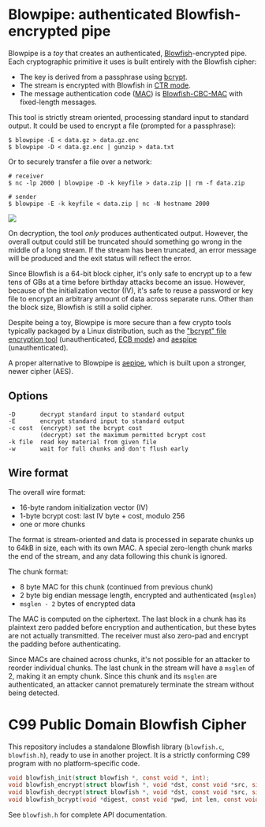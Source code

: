 # Blowpipe: authenticated Blowfish-encrypted pipe

Blowpipe is a *toy* that creates an authenticated,
[Blowfish][bfsh]-encrypted pipe. Each cryptographic primitive it uses is
built entirely with the Blowfish cipher:

* The key is derived from a passphrase using [bcrypt][bcrypt].
* The stream is encrypted with Blowfish in [CTR mode][ctr].
* The message authentication code ([MAC][mac]) is
  [Blowfish-CBC-MAC][cbcmac] with fixed-length messages.

This tool is strictly stream oriented, processing standard input to
standard output. It could be used to encrypt a file (prompted for a
passphrase):

    $ blowpipe -E < data.gz > data.gz.enc
    $ blowpipe -D < data.gz.enc | gunzip > data.txt

Or to securely transfer a file over a network:

    # receiver
    $ nc -lp 2000 | blowpipe -D -k keyfile > data.zip || rm -f data.zip

    # sender
    $ blowpipe -E -k keyfile < data.zip | nc -N hostname 2000

![][img]

On decryption, the tool *only* produces authenticated output. However,
the overall output could still be truncated should something go wrong in
the middle of a long stream. If the stream has been truncated, an error
message will be produced and the exit status will reflect the error.

Since Blowfish is a 64-bit block cipher, it's only safe to encrypt up to
a few tens of GBs at a time before birthday attacks become an issue.
However, because of the initialization vector (IV), it's safe to reuse a
password or key file to encrypt an arbitrary amount of data across
separate runs. Other than the block size, Blowfish is still a solid
cipher.

Despite being a toy, Blowpipe is more secure than a few crypto tools
typically packaged by a Linux distribution, such as the ["bcrypt" file
encryption tool][bad] (unauthenticated, [ECB mode][ecb]) and
[aespipe][aespipe] (unauthenticated).

A proper alternative to Blowpipe is [aepipe][aepipe], which is built
upon a stronger, newer cipher (AES).

## Options

    -D       decrypt standard input to standard output
    -E       encrypt standard input to standard output
    -c cost  (encrypt) set the bcrypt cost
             (decrypt) set the maximum permitted bcrypt cost
    -k file  read key material from given file
    -w       wait for full chunks and don't flush early

## Wire format

The overall wire format:

* 16-byte random initialization vector (IV)
* 1-byte bcrypt cost: last IV byte + cost, modulo 256
* one or more chunks

The format is stream-oriented and data is processed in separate chunks
up to 64kB in size, each with its own MAC. A special zero-length chunk
marks the end of the stream, and any data following this chunk is
ignored.

The chunk format:

* 8 byte MAC for this chunk (continued from previous chunk)
* 2 byte big endian message length, encrypted and authenticated (`msglen`)
* `msglen - 2` bytes of encrypted data

The MAC is computed on the ciphertext. The last block in a chunk has its
plaintext zero padded before encryption and authentication, but these
bytes are not actually transmitted. The receiver must also zero-pad and
encrypt the padding before authenticating.

Since MACs are chained across chunks, it's not possible for an attacker
to reorder individual chunks. The last chunk in the stream will have a
`msglen` of 2, making it an empty chunk. Since this chunk and its
`msglen` are authenticated, an attacker cannot prematurely terminate the
stream without being detected.

# C99 Public Domain Blowfish Cipher

This repository includes a standalone Blowfish library (`blowfish.c`,
`blowfish.h`), ready to use in another project. It is a strictly
conforming C99 program with no platform-specific code.

~~~c
void blowfish_init(struct blowfish *, const void *, int);
void blowfish_encrypt(struct blowfish *, void *dst, const void *src, size_t);
void blowfish_decrypt(struct blowfish *, void *dst, const void *src, size_t);
void blowfish_bcrypt(void *digest, const void *pwd, int len, const void *salt, int cost);
~~~

See `blowfish.h` for complete API documentation.


[aepipe]: https://github.com/hashbrowncipher/keypipe
[aespipe]: http://loop-aes.sourceforge.net/aespipe.README
[bad]: http://bcrypt.sourceforge.net/
[bcrypt]: https://en.wikipedia.org/wiki/Bcrypt
[bfsh]: https://www.schneier.com/academic/blowfish/
[cbcmac]: https://en.wikipedia.org/wiki/CBC-MAC
[ctr]: https://en.wikipedia.org/wiki/Block_cipher_mode_of_operation#CTR
[ecb]: https://bugs.debian.org/cgi-bin/bugreport.cgi?bug=700758
[img]: https://upload.wikimedia.org/wikipedia/commons/e/ec/Blowpipe2_(PSF).jpg
[mac]: https://en.wikipedia.org/wiki/Message_authentication_code
